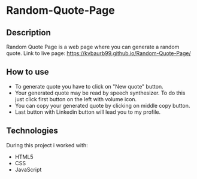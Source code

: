 # Random-Quote-Page
## Description
Random Quote Page is a web page where you can generate a random quote.
Link to live page: https://kvbaurb99.github.io/Random-Quote-Page/
## How to use 
- To generate quote you have to click on "New quote" button.
- Your generated quote may be read by speech synthesizer. To do this just click first button on the left with volume icon.
- You can copy your generated quote by clicking on middle copy button.
- Last button with Linkedin button will lead you to my profile.
## Technologies 
During this project i worked with: 
- HTML5
- CSS 
- JavaScript
